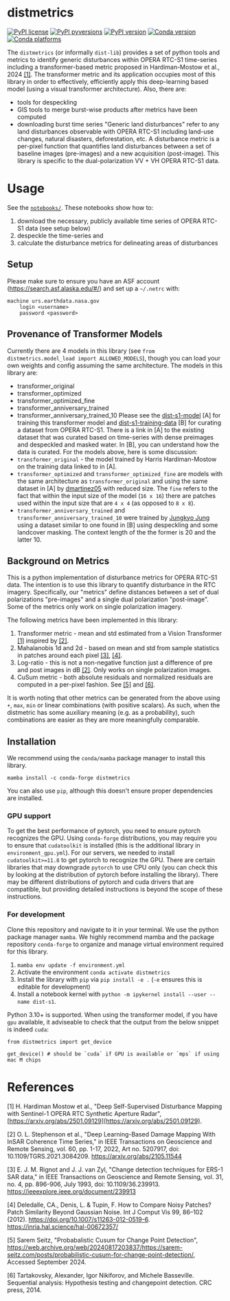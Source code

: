 # distmetrics 

[![PyPI license](https://img.shields.io/pypi/l/distmetrics.svg)](https://pypi.python.org/pypi/distmetrics/)
[![PyPI pyversions](https://img.shields.io/pypi/pyversions/distmetrics.svg)](https://pypi.python.org/pypi/distmetrics/)
[![PyPI version](https://img.shields.io/pypi/v/distmetrics.svg)](https://pypi.python.org/pypi/distmetrics/)
[![Conda version](https://img.shields.io/conda/vn/conda-forge/distmetrics)](https://anaconda.org/conda-forge/distmetrics)
[![Conda platforms](https://img.shields.io/conda/pn/conda-forge/distmetrics)](https://anaconda.org/conda-forge/distmetrics)

The `distmetrics` (or informally `dist-lib`) provides a set of python tools and metrics to identify generic disturbances within OPERA RTC-S1 time-series including a transformer-based metric proposed in Hardiman-Mostow et al., 2024 [[1]](#1).
The transformer metric and its application occupies most of this library in order to effectively, efficiently apply this deep-learning based model (using a visual transformer architecture).
Also, there are:
- tools for despeckling
- GIS tools to merge burst-wise products after metrics have been computed
- downloading burst time series
"Generic land disturbances" refer to any land disturbances observable with OPERA RTC-S1 including land-use changes, natural disasters, deforestation, etc.
A disturbance metric is a per-pixel function that quantifies land disturbances between a set of baseline images (pre-images) and a new acquisition (post-image).
This library is specific to the dual-polarization VV $+$ VH OPERA RTC-S1 data.

# Usage

See the [`notebooks/`](notebooks/). 
These notebooks show how to:

1. download the necessary, publicly available time series of OPERA RTC-S1 data (see setup below)
2. despeckle the time-series and 
3. calculate the disturbance metrics for delineating areas of disturbances

## Setup

Please make sure to ensure you have an ASF account (https://search.asf.alaska.edu/#/) and set up a `~/.netrc` with:

```
machine urs.earthdata.nasa.gov
    login <username>
    password <password>
```


## Provenance of Transformer Models

Currently there are 4 models in this library (see `from distmetrics.model_load import ALLOWED_MODELS`), though you can load your own weights and config assuming the same architecture.
The models in this library are:
   - transformer_original
   - transformer_optimized
   - transformer_optimized_fine
   - transformer_anniversary_trained
   - transformer_anniversary_trained_10
Please see the [dist-s1-model](https://github.com/opera-adt/dist-s1-model) [A] for training this transformer model and [dist-s1-training-data](https://github.com/opera-adt/dist-s1-training-data) [B] for curating a dataset from OPERA RTC-S1. There is a link in [A] to the existing dataset that was curated based on time-series with dense preimages and despeckled and masked water. In [B], you can understand how the data is curated. For the models above, here is some discussion:
- `transformer_original` - the model trained by Harris Hardiman-Mostow on the training data linked to in [A].
- `transformer_optimized` and `transformer_optimized_fine` are models with the same architecture as `transformer_original` and using the same dataset in [A] by [dmartinez05](https://github.com/dmartinez05) with reduced size. The `fine` refers to the fact that within the input size of the model (`16 x 16`) there are patches used within the input size that are `4 x 4` (as opposed to `8 x 8`).
- `transformer_anniversary_trained` and `transformer_anniversary_trained_10` were trained by [Jungkyo Jung](https://github.com/oberonia78) using a dataset similar to one found in [B] using despeckling and some landcover masking. The context length of the the former is 20 and the latter 10.


## Background on Metrics

This is a python implementation of disturbance metrics for OPERA RTC-S1 data. The intention is to use this library to quantify disturbance in the RTC imagery. Specifically, our "metrics" define distances between a set of dual polarizations "pre-images" and a single dual polarization "post-image". Some of the metrics only work on single polarization imagery.

The following metrics have been implemented in this library:

1. Transformer metric - mean and std estimated from a Vision Transformer [[1]](#1) inspired by [[2]](#2).
2. Mahalanobis 1d and 2d  - based on mean and std from sample statistics in patches around each pixel [[3]](#3), [[4]](#4).
3. Log-ratio - this is not a non-negative function just a difference of pre and post images in dB [[2]](#1). Only works on single polarization images.
4. CuSum metric - both absolute residuals and normalized residuals are computed in a per-pixel fashion. See [[5]](#5) and [[6]](#6).

It is worth noting that other metrics can be generated from the above using `+`, `max`, `min` or linear combinations (with positive scalars). As such, when the distmetric has some auxiliary meaning (e.g. as a probability), such combinations are easier as they are more meaningfully comparable.

## Installation

We recommend using the `conda/mamba` package manager to install this library.

```
mamba install -c conda-forge distmetrics
```

You can also use `pip`, although this doesn't ensure proper dependencies are installed.

### GPU support

To get the best performance of pytorch, you need to ensure pytorch recognizes the GPU.
Using `conda-forge` distributions, you may require you to ensure that `cudatoolkit` is installed (this is the additional library in `environment_gpu.yml`).
For our servers, we needed to install `cudatoolkit>=11.8` to get pytorch to recognize the GPU.
There are certain libraries that may downgrade `pytorch` to use CPU only (you can check this by looking at the distribution of pytorch before installing the library).
There may be different distributions of pytorch and cuda drivers that are compatible, but providing detailed instructions is beyond the scope of these instructions.


### For development

Clone this repository and navigate to it in your terminal. We use the python package manager `mamba`. We highly recommend mamba and the package repository `conda-forge` to organize and manage virtual environment required for this library.

1. `mamba env update -f environment.yml`
2. Activate the environment `conda activate distmetrics`
3. Install the library with `pip` via `pip install -e .` (`-e` ensures this is editable for development)
4. Install a notebook kernel with `python -m ipykernel install --user --name dist-s1`.

Python 3.10+ is supported. When using the transformer model, if you have `gpu` available, it adviseable to check that the output from the below snippet is indeed `cuda`:

```
from distmetrics import get_device

get_device() # should be `cuda` if GPU is available or `mps` if using mac M chips
```

# References

<a id=1>[1]</a> H. Hardiman Mostow et al., "Deep Self-Supervised Disturbance Mapping with Sentinel-1 OPERA RTC Synthetic Aperture Radar", [https://arxiv.org/abs/2501.09129](https://arxiv.org/abs/2501.09129).

<a id=2>[2]</a> O. L. Stephenson et al., "Deep Learning-Based Damage Mapping With InSAR Coherence Time Series," in IEEE Transactions on Geoscience and Remote Sensing, vol. 60, pp. 1-17, 2022, Art no. 5207917, doi: 10.1109/TGRS.2021.3084209. https://arxiv.org/abs/2105.11544 

<a id="3">[3]</a> E. J. M. Rignot and J. J. van Zyl, "Change detection techniques for ERS-1 SAR data," in IEEE Transactions on Geoscience and Remote Sensing, vol. 31, no. 4, pp. 896-906, July 1993, doi: 10.1109/36.239913. https://ieeexplore.ieee.org/document/239913 

<a id=4>[4]</a> Deledalle, CA., Denis, L. & Tupin, F. How to Compare Noisy Patches? Patch Similarity Beyond Gaussian Noise. Int J Comput Vis 99, 86–102 (2012). https://doi.org/10.1007/s11263-012-0519-6. https://inria.hal.science/hal-00672357/

<a id=5>[5]</a> Sarem Seitz, "Probabalistic Cusum for Change Point Detection", https://web.archive.org/web/20240817203837/https://sarem-seitz.com/posts/probabilistic-cusum-for-change-point-detection/, Accessed September 2024.

<a id=6>[6]</a> Tartakovsky, Alexander, Igor Nikiforov, and Michele Basseville. Sequential analysis: Hypothesis testing and changepoint detection. CRC press, 2014.
